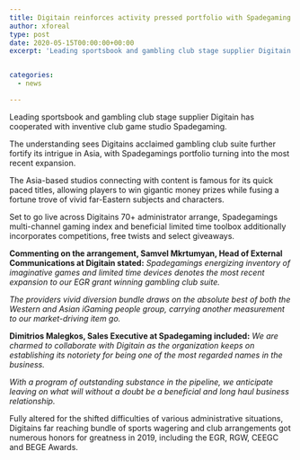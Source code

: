 ```yaml
---
title: Digitain reinforces activity pressed portfolio with Spadegaming integration
author: xforeal 
type: post
date: 2020-05-15T00:00:00+00:00
excerpt: 'Leading sportsbook and gambling club stage supplier Digitain has cooperated with inventive club game studio Spadegaming '


categories:
  - news

---
```

Leading sportsbook and gambling club stage supplier Digitain has cooperated with inventive club game studio Spadegaming. 

The understanding sees Digitains acclaimed gambling club suite further fortify its intrigue in Asia, with Spadegamings portfolio turning into the most recent expansion. 

The Asia-based studios connecting with content is famous for its quick paced titles, allowing players to win gigantic money prizes while fusing a fortune trove of vivid far-Eastern subjects and characters. 

Set to go live across Digitains 70+ administrator arrange, Spadegamings multi-channel gaming index and beneficial limited time toolbox additionally incorporates competitions, free twists and select giveaways. 

**Commenting on the arrangement, Samvel Mkrtumyan, Head of External Communications at Digitain stated:** _Spadegamings energizing inventory of imaginative games and limited time devices denotes the most recent expansion to our EGR grant winning gambling club suite._ 

_The providers vivid diversion bundle draws on the absolute best of both the Western and Asian iGaming people group, carrying another measurement to our market-driving item go._ 

**Dimitrios Malegkos, Sales Executive at Spadegaming included:** _We are charmed to collaborate with Digitain as the organization keeps on establishing its notoriety for being one of the most regarded names in the business._ 

_With a program of outstanding substance in the pipeline, we anticipate leaving on what will without a doubt be a beneficial and long haul business relationship._ 

Fully altered for the shifted difficulties of various administrative situations, Digitains far reaching bundle of sports wagering and club arrangements got numerous honors for greatness in 2019, including the EGR, RGW, CEEGC and BEGE Awards.